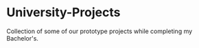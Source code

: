 # University-Projects
 Collection of some of our prototype projects while completing my Bachelor's.
